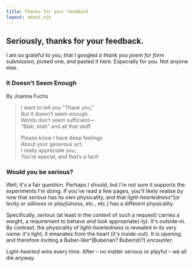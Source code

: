 ```yaml
---
title: Thanks for your feedback
layout: about.njk
---
```


## Seriously, thanks for your feedback.

I am so grateful to you, that I googled _a thank you poem for form submission_, picked one, and pasted it here. Especially for you. Not anyone else.

### It Doesn’t Seem Enough

By Joanna Fuchs

> I want to tell you "Thank you,"  
> But it doesn’t seem enough.  
> Words don’t seem sufficient––  
> "Blah, blah" and all that stuff.
>
> Please know I have deep feelings  
> About your generous act.  
> I really appreciate you;  
> You’re special, and that’s a fact!

### Would you be serious?

Well, it's a fair question. Perhaps I should, but I'm not sure it supports the experiments I'm doing. If you've read a few pages, you'll likely realise by now that _serious_ has its own physicality, and that _light-heartedness_^[or _levity_ or _silliness_ or _playfulness_, etc., etc.] has a different physicality.

Specifically, _serious_ (at least in the context of such a request) carries a weight, a requirement to behave _and look_ appropriate(-ly). It's outside-in. By contrast, the physicality of _light-heartedness_ is revealed in its very name: it's light, it emanates from the heart (it's inside-out). It is _opening_, and therefore inviting a Buber-like^[Buberian? Buberish?] _encounter_.

_Light-hearted_ wins every time. After – no matter serious or playful – we all die anyway.
